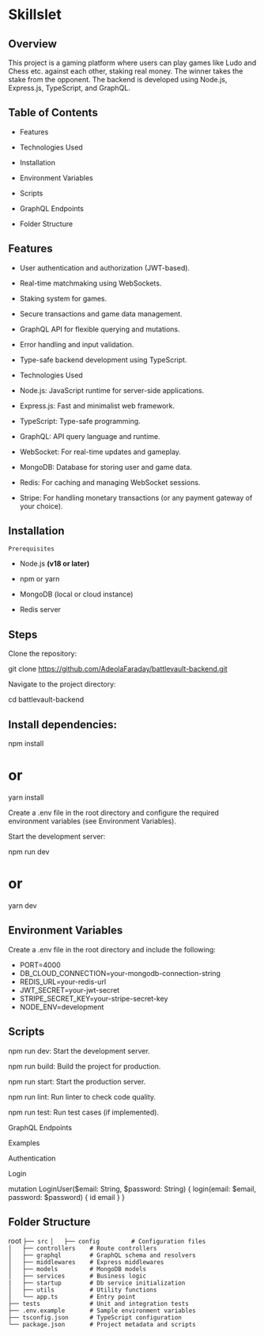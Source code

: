 # Skillslet

## Overview

This project is a gaming platform where users can play games like Ludo and Chess etc. against each other, staking real money. The winner takes the stake from the opponent. The backend is developed using Node.js, Express.js, TypeScript, and GraphQL.

## Table of Contents

- Features

- Technologies Used

- Installation

- Environment Variables

- Scripts

- GraphQL Endpoints

- Folder Structure



## Features

- User authentication and authorization (JWT-based).

- Real-time matchmaking using WebSockets.

- Staking system for games.

- Secure transactions and game data management.

- GraphQL API for flexible querying and mutations.

- Error handling and input validation.

- Type-safe backend development using TypeScript.

- Technologies Used

- Node.js: JavaScript runtime for server-side applications.

- Express.js: Fast and minimalist web framework.

- TypeScript: Type-safe programming.

- GraphQL: API query language and runtime.

- WebSocket: For real-time updates and gameplay.

- MongoDB: Database for storing user and game data.

- Redis: For caching and managing WebSocket sessions.

- Stripe: For handling monetary transactions (or any payment gateway of your choice).

## Installation

`Prerequisites`

- Node.js **(v18 or later)**

- npm or yarn

- MongoDB (local or cloud instance)

- Redis server

## Steps

Clone the repository:

git clone https://github.com/AdeolaFaraday/battlevault-backend.git

Navigate to the project directory:

cd battlevault-backend

## Install dependencies:

npm install
# or
yarn install

Create a .env file in the root directory and configure the required environment variables (see Environment Variables).

Start the development server:

npm run dev
# or
yarn dev

## Environment Variables

Create a .env file in the root directory and include the following:

- PORT=4000
- DB_CLOUD_CONNECTION=your-mongodb-connection-string
- REDIS_URL=your-redis-url
- JWT_SECRET=your-jwt-secret
- STRIPE_SECRET_KEY=your-stripe-secret-key
- NODE_ENV=development

## Scripts

npm run dev: Start the development server.

npm run build: Build the project for production.

npm run start: Start the production server.

npm run lint: Run linter to check code quality.

npm run test: Run test cases (if implemented).

GraphQL Endpoints

Examples

Authentication

Login

mutation LoginUser($email: String, $password: String) {
  login(email: $email, password: $password) {
    id
    email
  }
}

## Folder Structure

root
`├── src`
`│   ├── config         # Configuration files`        
`│   ├── controllers    # Route controllers`   
`│   ├── graphql        # GraphQL schema and resolvers`       
`│   ├── middlewares    # Express middlewares`   
`│   ├── models         # MongoDB models`        
`│   ├── services       # Business logic`      
`|   ├── startup        # Db service initialization`       
`│   ├── utils          # Utility functions`        
`│   └── app.ts         # Entry point`        
`├── tests              # Unit and integration tests`             
`├── .env.example       # Sample environment variables`      
`├── tsconfig.json      # TypeScript configuration`     
`└── package.json       # Project metadata and scripts`      